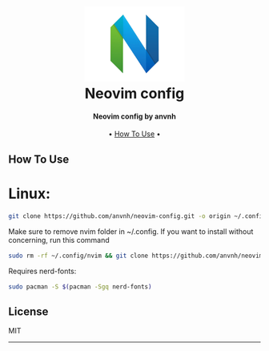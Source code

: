 <h1 align="center">
  <br>
  <a href="https://obsidian.md/"><img src="/images/neovim.png" alt="Neovim" width="200"></a>
  <br>
	Neovim config
  <br>
</h1>

<h4 align="center">Neovim config by anvnh</h4>

<p align="center">
  • <a href="#how-to-use">How To Use</a> •
</p>

## How To Use
# Linux: 
```sh
git clone https://github.com/anvnh/neovim-config.git -o origin ~/.config/nvim
```
Make sure to remove nvim folder in ~/.config. If you want to install without concerning, run this command
```sh
sudo rm -rf ~/.config/nvim && git clone https://github.com/anvnh/neovim-config.git -o origin ~/.config/nvim
```
Requires nerd-fonts: 
```sh
sudo pacman -S $(pacman -Sgq nerd-fonts)
```
      
## License

MIT

---
